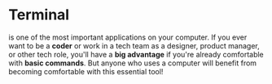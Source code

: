 # Terminal 

is one of the most important applications on your computer. If you ever want to be a **coder** or work in a tech team as a designer, product manager, or other tech role, you'll have a **big advantage** if you're already comfortable with **basic commands**. But anyone who uses a computer will benefit from becoming comfortable with this essential tool!

